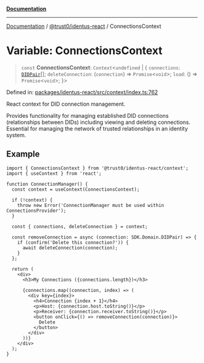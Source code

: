 [**Documentation**](../../../README.md)

***

[Documentation](../../../README.md) / [@trust0/identus-react](../README.md) / ConnectionsContext

# Variable: ConnectionsContext

> `const` **ConnectionsContext**: `Context`\<`undefined` \| \{ `connections`: [`DIDPair`](https://github.com/hyperledger-identus/sdk-ts/blob/main/docs/sdk/modules.md)[]; `deleteConnection`: (`connection`) => `Promise`\<`void`\>; `load`: () => `Promise`\<`void`\>; \}\>

Defined in: [packages/identus-react/src/context/index.ts:762](https://github.com/trust0-project/identus/blob/8a5d7a6250f940c57f493622b608b924fe79a7f8/packages/identus-react/src/context/index.ts#L762)

React context for DID connection management.

Provides functionality for managing established DID connections (relationships
between DIDs) including viewing and deleting connections. Essential for managing
the network of trusted relationships in an identity system.

## Example

```tsx
import { ConnectionsContext } from '@trust0/identus-react/context';
import { useContext } from 'react';

function ConnectionManager() {
  const context = useContext(ConnectionsContext);
  
  if (!context) {
    throw new Error('ConnectionManager must be used within ConnectionsProvider');
  }
  
  const { connections, deleteConnection } = context;
  
  const removeConnection = async (connection: SDK.Domain.DIDPair) => {
    if (confirm('Delete this connection?')) {
      await deleteConnection(connection);
    }
  };
  
  return (
    <div>
      <h3>My Connections ({connections.length})</h3>
      
      {connections.map((connection, index) => (
        <div key={index}>
          <h4>Connection {index + 1}</h4>
          <p>Host: {connection.host.toString()}</p>
          <p>Receiver: {connection.receiver.toString()}</p>
          <button onClick={() => removeConnection(connection)}>
            Delete
          </button>
        </div>
      ))}
    </div>
  );
}
```
